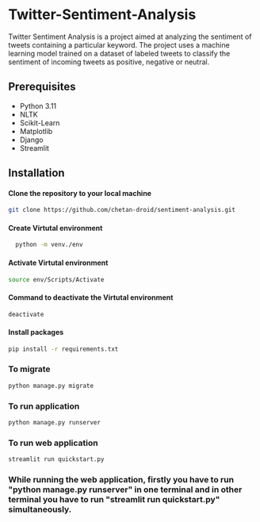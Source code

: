 
# Twitter-Sentiment-Analysis

Twitter Sentiment Analysis is a project aimed at analyzing the sentiment of tweets containing a particular keyword. The project uses a machine learning model trained on a dataset of labeled tweets to classify the sentiment of incoming tweets as positive, negative or neutral.


## Prerequisites

- Python 3.11
- NLTK
- Scikit-Learn
- Matplotlib
- Django
- Streamlit


## Installation

#### Clone the repository to your local machine

```bash
git clone https://github.com/chetan-droid/sentiment-analysis.git
```

#### Create Virtutal environment

```bash
  python -m venv./env
```

#### Activate Virtutal environment

```bash
source env/Scripts/Activate
```

#### Command to deactivate the Virtutal environment

```bash
deactivate
```

#### Install packages

```bash
pip install -r requirements.txt
```

### To migrate

```bash
python manage.py migrate
```

### To run application

```bash
python manage.py runserver
```
### To run web application

```bash
streamlit run quickstart.py
```

### While running the web application, firstly you have to run "python manage.py runserver" in one terminal and in other terminal you have to run "streamlit run quickstart.py" simultaneously.
